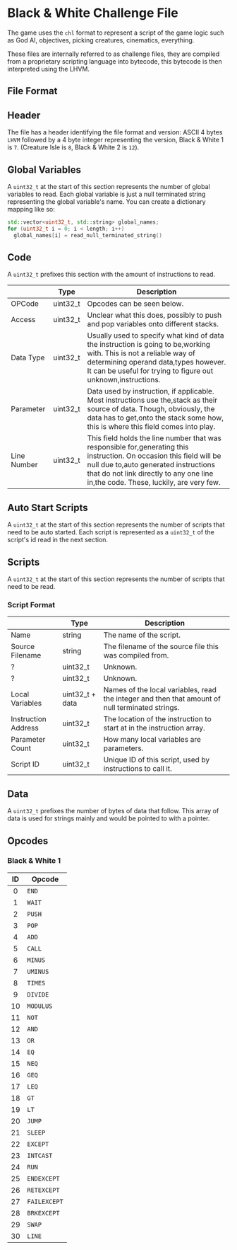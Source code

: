 # Black & White Challenge File

The game uses the `chl` format to represent a script of the game logic such as
God AI, objectives, picking creatures, cinematics, everything.

These files are internally referred to as challenge files, they are compiled
from a proprietary scripting language into bytecode, this bytecode is then
interpreted using the LHVM.

## File Format

## Header
The file has a header identifying the file format and version: ASCII 4 bytes
`LHVM` followed by a 4 byte integer representing the version, Black & White 1
is `7`. (Creature Isle is `8`, Black & White 2 is `12`).

## Global Variables

A `uint32_t` at the start of this section represents the number of global variables
to read. Each global variable is just a null terminated string representing the
global variable's name. You can create a dictionary mapping like so:

```cpp
std::vector<uint32_t, std::string> global_names;
for (uint32_t i = 0; i < length; i++)
  global_names[i] = read_null_terminated_string()
```

## Code

A `uint32_t` prefixes this section with the amount of instructions to read.

|             | Type     | Description                                                                                                                                                                                                                                                                                                                                                                                                                                               |
|-------------|----------|-----------------------------------------------------------------------------------------------------------------------------------------------------------------------------------------------------------------------------------------------------|
| OPCode      | uint32_t | Opcodes can be seen below.                                                                                                                                                                                                                          |
| Access      | uint32_t | Unclear what this does, possibly to push and pop variables onto different stacks.                                                                                                                                                                   |
| Data Type   | uint32_t | Usually used to specify what kind of data the instruction is going to be,working with. This is not a reliable way of determining operand data,types however. It can be useful for trying to figure out unknown,instructions.                        |
| Parameter   | uint32_t | Data used by instruction, if applicable. Most instructions use the,stack as their source of data. Though, obviously, the data has to get,onto the stack some how, this is where this field comes into play.                                         |
| Line Number | uint32_t | This field holds the line number that was responsible for,generating this instruction. On occasion this field will be null due to,auto generated instructions that do not link directly to any one line in,the code. These, luckily, are very few.  |

## Auto Start Scripts

A `uint32_t` at the start of this section represents the number of scripts that
need to be auto started. Each script is represented as a `uint32_t` of the
script's id read in the next section.

## Scripts

A `uint32_t` at the start of this section represents the number of scripts that
need to be read.

### Script Format
|                     | Type            | Description                                                                                     |
|---------------------|-----------------|-------------------------------------------------------------------------------------------------|
| Name                | string          | The name of the script.                                                                      |
| Source Filename     | string          | The filename of the source file this was compiled from.                                         |
| ?                   | uint32_t        | Unknown.                                                                                        |
| ?                   | uint32_t        | Unknown.                                                                                        |
| Local Variables     | uint32_t + data | Names of the local variables, read the integer and then that amount of null terminated strings. |
| Instruction Address | uint32_t        | The location of the instruction to start at in the instruction array.                           |
| Parameter Count     | uint32_t        | How many local variables are parameters.                                                        |
| Script ID        | uint32_t        | Unique ID of this script, used by instructions to call it.                                   |

## Data

A `uint32_t` prefixes the number of bytes of data that follow. This array of data is used for strings mainly and would be pointed to with a pointer.

## Opcodes

### Black & White 1

| ID | Opcode       |
|:--:| ------------ |
| 0  | `END`        |
| 1  | `WAIT`       |
| 2  | `PUSH`       |
| 3  | `POP`        |
| 4  | `ADD`        |
| 5  | `CALL`       |
| 6  | `MINUS`      |
| 7  | `UMINUS`     |
| 8  | `TIMES`      |
| 9  | `DIVIDE`     |
| 10 | `MODULUS`    |
| 11 | `NOT`        |
| 12 | `AND`        |
| 13 | `OR`         |
| 14 | `EQ`         |
| 15 | `NEQ`        |
| 16 | `GEQ`        |
| 17 | `LEQ`        |
| 18 | `GT`         |
| 19 | `LT`         |
| 20 | `JUMP`       |
| 21 | `SLEEP`      |
| 22 | `EXCEPT`     |
| 23 | `INTCAST`    |
| 24 | `RUN`        |
| 25 | `ENDEXCEPT`  |
| 26 | `RETEXCEPT`  |
| 27 | `FAILEXCEPT` |
| 28 | `BRKEXCEPT`  |
| 29 | `SWAP`       |
| 30 | `LINE`       |